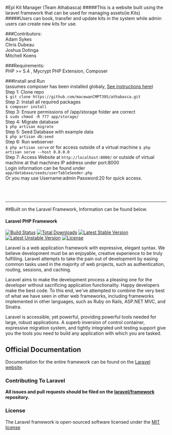 #Epl Kit Manager (Team Athabasca)
#####This is a website built using the laravel framework that can be used for managing assets(ie.Kits)     
#####Users can book, transfer and update kits in the system while admin users can create new kits for use. 

###Contributors:    
Adam Sykes    
Chris Dubeau    
Joshua Dotinga     
Mitchell Koens    


###Requirements:    
PHP >= 5.4 , Mycrypt PHP Extension, Composer


###Install and Run    
(assumes composer has been installed globaly, [See instructions here](https://getcomposer.org/doc/00-intro.md))     
Step 1: Clone repo     
`$ git clone https://github.com/macewanCMPT395/athabasca.git`     
Step 2: Install all required packages    
`$ composer install`       
Step 3: Ensure permissions of /app/storage folder are correct    
`$ sudo chmod -R 777 app/storage/`  
Step 4: Migrate database    
`$ php artisan migrate`    
Step 5: Seed Database with example data    
`$ php artisan db:seed`    
Step 6: Run webserver      
`$ php artisan serve` or for access outside of a virtual machine `$ php artisan serve --host 0.0.0.0`          
Step 7: Access Website at `http://localhost:8000/` or outside of virtual machine at that machines IP address under port:8000    
Login information can be found under `app/database/seeds/userTableSeeder.php`    
Or you may use Username:admin Password:20 for quick access.     
<br>   
<br>   


***
##Built on the Laravel Framework, Information can be found below.
#### Laravel PHP Framework

[![Build Status](https://travis-ci.org/laravel/framework.svg)](https://travis-ci.org/laravel/framework)
[![Total Downloads](https://poser.pugx.org/laravel/framework/downloads.svg)](https://packagist.org/packages/laravel/framework)
[![Latest Stable Version](https://poser.pugx.org/laravel/framework/v/stable.svg)](https://packagist.org/packages/laravel/framework)
[![Latest Unstable Version](https://poser.pugx.org/laravel/framework/v/unstable.svg)](https://packagist.org/packages/laravel/framework)
[![License](https://poser.pugx.org/laravel/framework/license.svg)](https://packagist.org/packages/laravel/framework)

Laravel is a web application framework with expressive, elegant syntax. We believe development must be an enjoyable, creative experience to be truly fulfilling. Laravel attempts to take the pain out of development by easing common tasks used in the majority of web projects, such as authentication, routing, sessions, and caching.

Laravel aims to make the development process a pleasing one for the developer without sacrificing application functionality. Happy developers make the best code. To this end, we've attempted to combine the very best of what we have seen in other web frameworks, including frameworks implemented in other languages, such as Ruby on Rails, ASP.NET MVC, and Sinatra.

Laravel is accessible, yet powerful, providing powerful tools needed for large, robust applications. A superb inversion of control container, expressive migration system, and tightly integrated unit testing support give you the tools you need to build any application with which you are tasked.

## Official Documentation

Documentation for the entire framework can be found on the [Laravel website](http://laravel.com/docs).

### Contributing To Laravel

**All issues and pull requests should be filed on the [laravel/framework](http://github.com/laravel/framework) repository.**

### License

The Laravel framework is open-sourced software licensed under the [MIT license](http://opensource.org/licenses/MIT)
